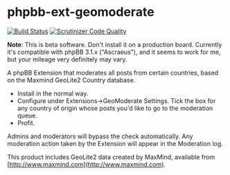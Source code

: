# phpbb-ext-geomoderate

[![Build Status](https://travis-ci.org/gothick/phpbb-ext-geomoderate.svg?branch=master)](https://travis-ci.org/gothick/phpbb-ext-geomoderate)
[![Scrutinizer Code Quality](https://scrutinizer-ci.com/g/gothick/phpbb-ext-geomoderate/badges/quality-score.png?b=master)](https://scrutinizer-ci.com/g/gothick/phpbb-ext-geomoderate/?branch=master)

**Note**: This is beta software. Don't install it on a production board. Currently it's compatible with phpBB 3.1.x ("Ascraeus"), and it seems to work for me, but your mileage very definitely may vary.

A phpBB Extension that moderates all posts from certain countries, based on the Maxmind GeoLite2 Country database.

* Install in the normal way.
* Configure under Extensions->GeoModerate Settings. Tick the box for any country of origin whose posts you'd like to go to the moderation queue.
* Profit.

Admins and moderators will bypass the check automatically. Any moderation action taken by the Extension will appear in the Moderation log.

This product includes GeoLite2 data created by MaxMind, available from [http://www.maxmind.com](http://www.maxmind.com).
